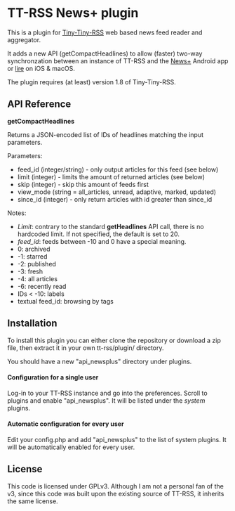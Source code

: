 # TT-RSS News+ plugin

This is a plugin for [Tiny-Tiny-RSS](http://tt-rss.org) web based news feed reader and aggregator.

It adds a new API (getCompactHeadlines) to allow (faster) two-way synchronzation between an instance of TT-RSS and the [News+](http://github.com/noinnion/newsplus/) Android app or [lire](http://lireapp.com) on iOS & macOS.

The plugin requires (at least) version 1.8 of Tiny-Tiny-RSS.

## API Reference

**getCompactHeadlines**

Returns a JSON-encoded list of IDs of headlines matching the input parameters.

Parameters:
 * feed_id (integer/string) - only output articles for this feed (see below)
 * limit (integer) - limits the amount of returned articles (see below)
 * skip (integer) - skip this amount of feeds first
 * view_mode (string = all_articles, unread, adaptive, marked, updated)
 * since_id (integer) - only return articles with id greater than since_id

Notes:
 * *Limit*: contrary to the standard **getHeadlines** API call, there is no hardcoded limit. If not specified, the default is set to 20.
 * *feed_id*: feeds between -10 and 0 have a special meaning.
  * 0: archived
  * -1: starred
  * -2: published
  * -3: fresh
  * -4: all articles
  * -6: recently read
  * IDs < -10: labels
  * textual feed_id: browsing by tags

## Installation

To install this plugin you can either clone the repository or download a zip file, then extract it in your own tt-rss/plugin/ directory.

You should have a new "api_newsplus" directory under plugins.

#### Configuration for a single user
Log-in to your TT-RSS instance and go into the preferences. Scroll to plugins and enable "api_newsplus". It will be listed under the *system* plugins.

#### Automatic configuration for every user
Edit your config.php and add "api_newsplus" to the list of system plugins. It will be automatically enabled for every user.

## License
This code is licensed under GPLv3. Although I am not a personal fan of the v3, since this code was built upon the existing source of TT-RSS, it inherits the same license.
